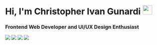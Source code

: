 <h1>Hi, I'm Christopher Ivan Gunardi <img src="https://raw.githubusercontent.com/aemmadi/aemmadi/master/wave.gif" width="30px"></h1>
<h3>Frontend Web Developer and UI/UX Design Enthusiast</h3>
<a href="https://chris-ivan.com/"><img src="https://img.shields.io/badge/-chris--ivan.com-0F1A2D?style=flat-square&logo=Pinboard&logoColor=56ccf2/"></a> 
<a href="https://www.linkedin.com/in/christopher-ivan-gunardi/"><img src="https://img.shields.io/badge/-christopher--ivan-blue?style=flat-square&logo=Linkedin&logoColor=white/"></a> 
<a href="mailto: gunardi.ivan@gmail.com"><img src="https://img.shields.io/badge/-gunardi.ivan@gmail.com-f6f6f6?style=flat-square&logo=Gmail&logoColor=white/"></a>
<a href="https://timeline.line.me/user/_dfJ0BxfPlCiYEE7FlI4oE9-Sy0MJxehOj7lBsY0"><img src="https://img.shields.io/badge/-christopher__ivan01-00c300?style=flat&logo=LINE&logoColor=white"></a>
